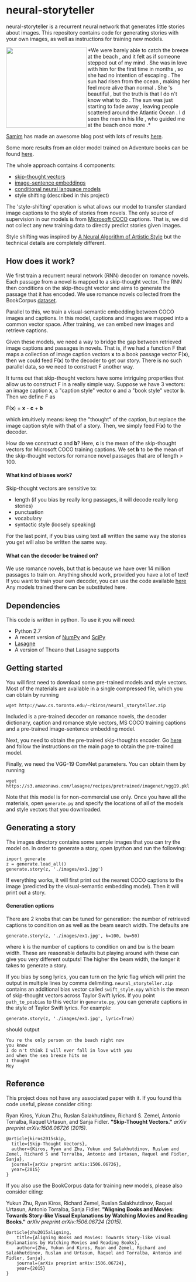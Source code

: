 # neural-storyteller

neural-storyteller is a recurrent neural network that generates little stories about images. This repository contains code for generating stories with your own images, as well as instructions for training new models.

<img src="https://github.com/ryankiros/neural-storyteller/blob/master/images/ex1.jpg" height="220px" align="left">
*We were barely able to catch the breeze at the beach , and it felt as if someone stepped out of my mind . She was in love with him for the first time in months , so she had no intention of escaping . The sun had risen from the ocean , making her feel more alive than normal . She 's beautiful , but the truth is that I do n't know what to do . The sun was just starting to fade away , leaving people scattered around the Atlantic Ocean . I d seen the men in his life , who guided me at the beach once more .*

[Samim](http://samim.io/) has made an awesome blog post with lots of results [here](https://medium.com/@samim/generating-stories-about-images-d163ba41e4ed).

Some more results from an older model trained on Adventure books can be found [here](http://www.cs.toronto.edu/~rkiros/adv_L.html).

The whole approach contains 4 components:
* [skip-thought vectors](https://github.com/ryankiros/skip-thoughts)
* [image-sentence embeddings](https://github.com/ryankiros/visual-semantic-embedding)
* [conditional neural language models](https://github.com/ryankiros/skip-thoughts/tree/master/decoding)
* style shifting (described in this project)

The 'style-shifting' operation is what allows our model to transfer standard image captions to the style of stories from novels. The only source of supervision in our models is from [Microsoft COCO](http://mscoco.org/) captions. That is, we did not collect any new training data to directly predict stories given images.

Style shifting was inspired by [A Neural Algorithm of Artistic Style](http://arxiv.org/abs/1508.06576) but the technical details are completely different.

## How does it work?

We first train a recurrent neural network (RNN) decoder on romance novels. Each passage from a novel is mapped to a skip-thought vector. The RNN then conditions on the skip-thought vector and aims to generate the passage that it has encoded. We use romance novels collected from the BookCorpus [dataset](http://www.cs.toronto.edu/~mbweb/).

Parallel to this, we train a visual-semantic embedding between COCO images and captions. In this model, captions and images are mapped into a common vector space. After training, we can embed new images and retrieve captions.

Given these models, we need a way to bridge the gap between retrieved image captions and passages in novels. That is, if we had a function F that maps a collection of image caption vectors **x** to a book passage vector F(**x**), then we could feed F(**x**) to the decoder to get our story. There is no such parallel data, so we need to construct F another way.

It turns out that skip-thought vectors have some intriguing properties that allow us to construct F in a really simple way. Suppose we have 3 vectors: an image caption **x**, a "caption style" vector **c** and a "book style" vector **b**. Then we define F as

F(**x**) = **x** - **c** + **b**

which intuitively means: keep the "thought" of the caption, but replace the image caption style with that of a story. Then, we simply feed F(**x**) to the decoder.

How do we construct **c** and **b**? Here, **c** is the mean of the skip-thought vectors for Microsoft COCO training captions. We set **b** to be the mean of the skip-thought vectors for romance novel passages that are of length > 100.

#### What kind of biases work?

Skip-thought vectors are sensitive to:

- length (if you bias by really long passages, it will decode really long stories)
- punctuation
- vocabulary
- syntactic style (loosely speaking)

For the last point, if you bias using text all written the same way the stories you get will also be written the same way.

#### What can the decoder be trained on?

We use romance novels, but that is because we have over 14 million passages to train on. Anything should work, provided you have a lot of text! If you want to train your own decoder, you can use the code available [here](https://github.com/ryankiros/skip-thoughts/tree/master/decoding) Any models trained there can be substituted here.

## Dependencies

This code is written in python. To use it you will need:

* Python 2.7
* A recent version of [NumPy](http://www.numpy.org/) and [SciPy](http://www.scipy.org/)
* [Lasagne](https://github.com/Lasagne/Lasagne)
* A version of Theano that Lasagne supports

## Getting started

You will first need to download some pre-trained models and style vectors. Most of the materials are available in a single compressed file, which you can obtain by running

    wget http://www.cs.toronto.edu/~rkiros/neural_storyteller.zip
    
Included is a pre-trained decoder on romance novels, the decoder dictionary, caption and romance style vectors, MS COCO training captions and a pre-trained image-sentence embedding model.

Next, you need to obtain the pre-trained skip-thoughts encoder. Go [here](https://github.com/ryankiros/skip-thoughts) and follow the instructions on the main page to obtain the pre-trained model.

Finally, we need the VGG-19 ConvNet parameters. You can obtain them by running

    wget https://s3.amazonaws.com/lasagne/recipes/pretrained/imagenet/vgg19.pkl

Note that this model is for non-commercial use only. Once you have all the materials, open `generate.py` and specify the locations of all of the models and style vectors that you downloaded.

## Generating a story

The images directory contains some sample images that you can try the model on. In order to generate a story, open Ipython and run the following:

    import generate
    z = generate.load_all()
    generate.story(z, './images/ex1.jpg')

If everything works, it will first print out the nearest COCO captions to the image (predicted by the visual-semantic embedding model). Then it will print out a story.

#### Generation options

There are 2 knobs that can be tuned for generation: the number of retrieved captions to condition on as well as the beam search width. The defaults are

    generate.story(z, './images/ex1.jpg', k=100, bw=50)

where k is the number of captions to condition on and bw is the beam width. These are reasonable defaults but playing around with these can give you very different outputs! The higher the beam width, the longer it takes to generate a story.

If you bias by song lyrics, you can turn on the lyric flag which will print the output in multiple lines by comma delimiting. `neural_storyteller.zip` contains an additional bias vector called `swift_style.npy` which is the mean of skip-thought vectors across Taylor Swift lyrics. If you point `path_to_posbias` to this vector in `generate.py`, you can generate captions in the style of Taylor Swift lyrics. For example:

    generate.story(z, './images/ex1.jpg', lyric=True)
    
should output

    You re the only person on the beach right now
    you know
    I do n't think I will ever fall in love with you
    and when the sea breeze hits me
    I thought
    Hey
    
## Reference

This project does not have any associated paper with it. If you found this code useful, please consider citing:

Ryan Kiros, Yukun Zhu, Ruslan Salakhutdinov, Richard S. Zemel, Antonio Torralba, Raquel Urtasun, and Sanja Fidler. **"Skip-Thought Vectors."** *arXiv preprint arXiv:1506.06726 (2015).*

    @article{kiros2015skip,
      title={Skip-Thought Vectors},
      author={Kiros, Ryan and Zhu, Yukun and Salakhutdinov, Ruslan and Zemel, Richard S and Torralba, Antonio and Urtasun, Raquel and Fidler, Sanja},
      journal={arXiv preprint arXiv:1506.06726},
      year={2015}
    }
    
If you also use the BookCorpus data for training new models, please also consider citing:

Yukun Zhu, Ryan Kiros, Richard Zemel, Ruslan Salakhutdinov, Raquel Urtasun, Antonio Torralba, Sanja Fidler.
**"Aligning Books and Movies: Towards Story-like Visual Explanations by Watching Movies and Reading Books."** *arXiv preprint arXiv:1506.06724 (2015).*

    @article{zhu2015aligning,
        title={Aligning Books and Movies: Towards Story-like Visual Explanations by Watching Movies and Reading Books},
        author={Zhu, Yukun and Kiros, Ryan and Zemel, Richard and Salakhutdinov, Ruslan and Urtasun, Raquel and Torralba, Antonio and Fidler, Sanja},
        journal={arXiv preprint arXiv:1506.06724},
        year={2015}
    }
